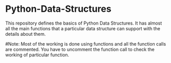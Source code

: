 # Python-Data-Structures

This repository defines the basics of Python Data Structures. 
It has almost all the main functions that a particular data structure can support with the details about them.

#Note: 
Most of the working is done using functions and all the function calls are commented. 
You have to uncomment the function call to check the working of particular function.
